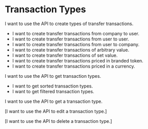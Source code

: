 # Transaction Types

I want to use the API to create types of transfer transactions.
* I want to create transfer transactions from company to user.
* I want to create transfer transactions from user to user.
* I want to create transfer transactions from user to company.
* I want to create transfer transactions of arbitrary value.
* I want to create transfer transactions of set value.
* I want to create transfer transactions priced in branded token.
* I want to create transfer transactions priced in a currency.

I want to use the API to get transaction types.
* I want to get sorted transaction types.
* I want to get filtered transaction types.

I want to use the API to get a transaction type.

[I want to use the API to edit a transaction type.]

[I want to use the API to delete a transaction type.]

